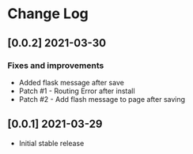 # Change Log

## [0.0.2] 2021-03-30
### Fixes and improvements

- Added flask message after save
- Patch #1 - Routing Error after install
- Patch #2 - Add flash message to page after saving

## [0.0.1] 2021-03-29

- Initial stable release
